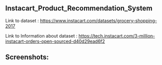 ## Instacart_Product_Recommendation_System
Link to dataset : https://www.instacart.com/datasets/grocery-shopping-2017

Link to Information about dataset : https://tech.instacart.com/3-million-instacart-orders-open-sourced-d40d29ead6f2
## Screenshots: 

